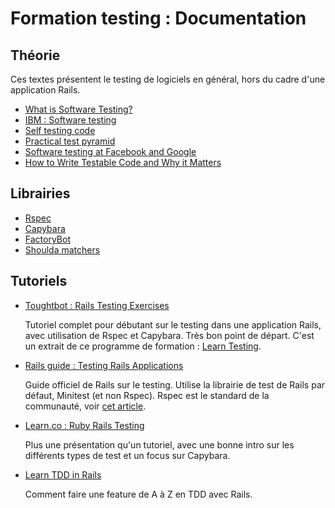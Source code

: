 # Formation testing : Documentation

## Théorie

  Ces textes présentent le testing de logiciels en général, hors du cadre d'une application Rails.

- [What is Software Testing?](https://www.guru99.com/software-testing-introduction-importance.html)
- [IBM : Software testing](https://www.ibm.com/topics/software-testing)
- [Self testing code](https://martinfowler.com/bliki/SelfTestingCode.html)
- [Practical test pyramid](https://martinfowler.com/articles/practical-test-pyramid.html)
- [Software testing at Facebook and Google](https://screenster.io/software-testing-facebook-google/)
- [How to Write Testable Code and Why it Matters](https://www.toptal.com/qa/how-to-write-testable-code-and-why-it-matters)

## Librairies

- [Rspec](https://github.com/rspec/rspec)
- [Capybara](https://github.com/teamcapybara/capybara)
- [FactoryBot](https://github.com/thoughtbot/factory_bot)
- [Shoulda matchers](https://github.com/thoughtbot/shoulda-matchers)

## Tutoriels

- [Toughtbot : Rails Testing Exercises](https://thoughtbot.com/upcase/rails-testing-exercises)

  Tutoriel complet pour débutant sur le testing dans une application Rails, avec utilisation de Rspec et Capybara. Très bon point de départ. C'est un extrait de ce programme de formation : [Learn Testing](https://thoughtbot.com/upcase/testing).

- [Rails guide : Testing Rails Applications](https://guides.rubyonrails.org/testing.html)

  Guide officiel de Rails sur le testing. Utilise la librairie de test de Rails par défaut, Minitest (et non Rspec). Rspec est le standard de la communauté, voir [cet article](https://www.codewithjason.com/test-framework-learn-rspec-minitest/).

- [Learn.co : Ruby Rails Testing](https://learn.co/lessons/ruby-rails-testing)

  Plus une présentation qu'un tutoriel, avec une bonne intro sur les différents types de test et un focus sur Capybara.

- [Learn TDD in Rails](https://learntdd.in/rails)

  Comment faire une feature de A à Z en TDD avec Rails.
